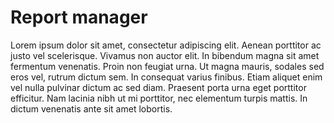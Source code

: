 
# Report manager

Lorem ipsum dolor sit amet, consectetur adipiscing elit. Aenean porttitor ac justo 
vel scelerisque. Vivamus non auctor elit. In bibendum magna sit amet fermentum venenatis. Proin non feugiat urna. Ut magna mauris, sodales sed eros vel, rutrum dictum sem. In consequat varius finibus. Etiam aliquet enim vel nulla pulvinar dictum ac sed diam. Praesent porta urna eget porttitor efficitur. Nam lacinia nibh ut mi porttitor, nec elementum turpis mattis. In dictum venenatis ante sit amet lobortis.
<!--stackedit_data:
eyJoaXN0b3J5IjpbLTE0MjYwNTU4MjVdfQ==
-->